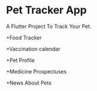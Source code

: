 # Pet Tracker App

A Flutter Project To Track Your Pet.

+Food Tracker

+Vaccination calendar

+Pet Profile

+Medicine Prospectuses

+News About Pets
